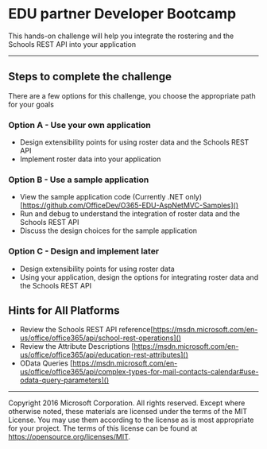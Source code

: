 # EDU partner Developer Bootcamp
This hands-on challenge will help you integrate the rostering and the Schools REST API into your application

---

## Steps to complete the challenge ##
There are a few options for this challenge, you choose the appropriate path for your goals

### Option A - Use your own application ##
* Design extensibility points for using roster data and the Schools REST API
* Implement roster data into your application

### Option B - Use a sample application ##
* View the sample application code (Currently .NET only) [https://github.com/OfficeDev/O365-EDU-AspNetMVC-Samples]()
* Run and debug to understand the integration of roster data and the Schools REST API
* Discuss the design choices for the sample application

### Option C - Design and implement later ##
* Design extensibility points for using roster data
* Using your application, design the options for integrating roster data and the Schools REST API

## Hints for All Platforms ##
* Review the Schools REST API reference[https://msdn.microsoft.com/en-us/office/office365/api/school-rest-operations]()
* Review the Attribute Descriptions [https://msdn.microsoft.com/en-us/office/office365/api/education-rest-attributes]()
* OData Queries [https://msdn.microsoft.com/en-us/office/office365/api/complex-types-for-mail-contacts-calendar#use-odata-query-parameters]()

---

Copyright 2016 Microsoft Corporation. All rights reserved. Except where otherwise noted, these materials are licensed under the terms of the MIT License. You may use them according to the license 
as is most appropriate for your project. The terms of this license can be found at https://opensource.org/licenses/MIT.